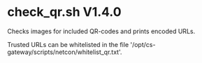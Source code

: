 check_qr.sh V1.4.0
==================

Checks images for included QR-codes and prints encoded URLs.

Trusted URLs can be whitelisted in the file '/opt/cs-gateway/scripts/netcon/whitelist_qr.txt'.

